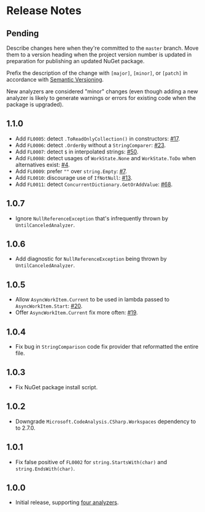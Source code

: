 # Release Notes

## Pending

Describe changes here when they're committed to the `master` branch. Move them to a version heading when the project version number is updated in preparation for publishing an updated NuGet package.

Prefix the description of the change with `[major]`, `[minor]`, or `[patch]` in accordance with [Semantic Versioning](https://semver.org/).

New analyzers are considered "minor" changes (even though adding a new analyzer is likely to generate warnings
or errors for existing code when the package is upgraded).

## 1.1.0

* Add `FL0005`: detect `.ToReadOnlyCollection()` in constructors: [#17](https://github.com/Faithlife/FaithlifeAnalyzers/issues/17).
* Add `FL0006`: detect `.OrderBy` without a `StringComparer`: [#23](https://github.com/Faithlife/FaithlifeAnalyzers/issues/23).
* Add `FL0007`: detect `$` in interpolated strings: [#50](https://github.com/Faithlife/FaithlifeAnalyzers/issues/50).
* Add `FL0008`: detect usages of `WorkState.None` and `WorkState.ToDo` when alternatives exist: [#4](https://github.com/Faithlife/FaithlifeAnalyzers/issues/4).
* Add `FL0009`: prefer `""` over `string.Empty`: [#7](https://github.com/Faithlife/FaithlifeAnalyzers/issues/7).
* Add `FL0010`: discourage use of `IfNotNull`: [#13](https://github.com/Faithlife/FaithlifeAnalyzers/issues/13).
* Add `FL0011`: detect `ConcurrentDictionary.GetOrAddValue`: [#68](https://github.com/Faithlife/FaithlifeAnalyzers/pull/68).

## 1.0.7

* Ignore `NullReferenceException` that's infrequently thrown by `UntilCanceledAnalyzer`.

## 1.0.6

* Add diagnostic for `NullReferenceException` being thrown by `UntilCanceledAnalyzer`.

## 1.0.5

* Allow `AsyncWorkItem.Current` to be used in lambda passed to `AsyncWorkItem.Start`: [#20](https://github.com/Faithlife/FaithlifeAnalyzers/issues/20).
* Offer `AsyncWorkItem.Current` fix more often: [#19](https://github.com/Faithlife/FaithlifeAnalyzers/issues/19).

## 1.0.4

* Fix bug in `StringComparison` code fix provider that reformatted the entire file.

## 1.0.3

* Fix NuGet package install script.

## 1.0.2

* Downgrade `Microsoft.CodeAnalysis.CSharp.Workspaces` dependency to to 2.7.0.

## 1.0.1

* Fix false positive of `FL0002` for `string.StartsWith(char)` and `string.EndsWith(char)`.

## 1.0.0

* Initial release, supporting [four analyzers](https://github.com/Faithlife/FaithlifeAnalyzers/wiki).
